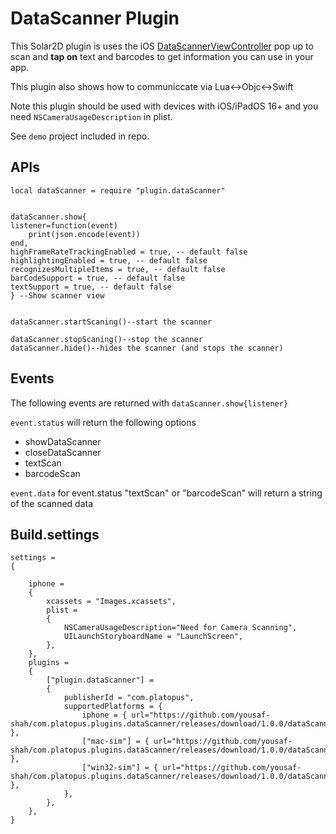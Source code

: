 # DataScanner Plugin

This Solar2D plugin is uses the iOS [DataScannerViewController](https://developer.apple.com/documentation/visionkit/datascannerviewcontroller) pop up to scan and **tap on** text and barcodes to get information you can use in your app.

This plugin also shows how to communiccate via Lua<->Objc<->Swift

Note this plugin should be used with devices with iOS/iPadOS 16+ and you need `NSCameraUsageDescription` in plist. 

See `demo` project included in repo.


## APIs

```
local dataScanner = require "plugin.dataScanner"


dataScanner.show{
listener=function(event)
    print(json.encode(event))
end,
highFrameRateTrackingEnabled = true, -- default false
highlightingEnabled = true, -- default false
recognizesMultipleItems = true, -- default false
barCodeSupport = true, -- default false
textSupport = true, -- default false
} --Show scanner view


dataScanner.startScaning()--start the scanner

dataScanner.stopScaning()--stop the scanner
dataScanner.hide()--hides the scanner (and stops the scanner)

```

## Events

The following events are returned with  `dataScanner.show{listener}` 

`event.status` will return the following options
- showDataScanner
- closeDataScanner
- textScan
- barcodeScan

`event.data` for event.status "textScan" or "barcodeScan" will return a string of the scanned data

## Build.settings

```
settings =
{

	iphone =
	{
		xcassets = "Images.xcassets",
		plist =
		{
			NSCameraUsageDescription="Need for Camera Scanning",
			UILaunchStoryboardName = "LaunchScreen",
		},
	},
	plugins =
    {
        ["plugin.dataScanner"] =
        {
            publisherId = "com.platopus",
            supportedPlatforms = {
                iphone = { url="https://github.com/yousaf-shah/com.platopus.plugins.dataScanner/releases/download/1.0.0/dataScanner_iOS.tgz" },
                ["mac-sim"] = { url="https://github.com/yousaf-shah/com.platopus.plugins.dataScanner/releases/download/1.0.0/dataScanner_lua.tgz" },
                ["win32-sim"] = { url="https://github.com/yousaf-shah/com.platopus.plugins.dataScanner/releases/download/1.0.0/dataScanner_lua.tgz" },
            },
        },
    },
}


```